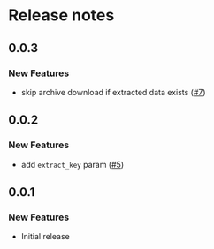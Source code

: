 # Release notes

<!-- do not remove -->

## 0.0.3

### New Features

- skip archive download if extracted data exists ([#7](https://github.com/fastai/fastdownload/issues/7))


## 0.0.2

### New Features

- add `extract_key` param ([#5](https://github.com/fastai/fastdownload/issues/5))


## 0.0.1

### New Features

- Initial release

